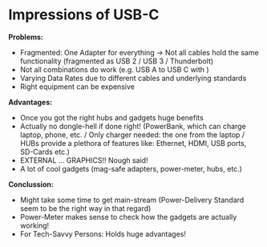 # Impressions of USB-C

**Problems:**

* Fragmented: One Adapter for everything -> Not all cables hold the same functionality (fragmented as USB 2 / USB 3 / Thunderbolt)
* Not all combinations do work (e.g. USB A to USB C with )
* Varying Data Rates due to different cables and underlying standards
* Right equipment can be expensive

**Advantages:**

* Once you got the right hubs and gadgets huge benefits
* Actually no dongle-hell if done right! (PowerBank, which can charge laptop, phone, etc. / Only charger needed: the one from the laptop / HUBs provide a plethora of features like: Ethernet, HDMI, USB ports, SD-Cards etc.)
* EXTERNAL ... GRAPHICS!! Nough said!
* A lot of cool gadgets (mag-safe adapters, power-meter, hubs, etc.)

**Conclussion:**

* Might take some time to get main-stream (Power-Delivery Standard seem to be the right way in that regard)
* Power-Meter makes sense to check how the gadgets are actually working!
* For Tech-Savvy Persons: Holds huge advantages!
